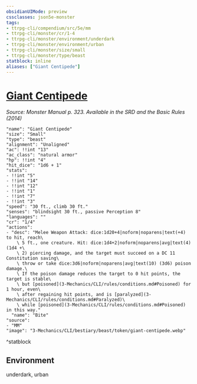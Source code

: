 ```yaml
---
obsidianUIMode: preview
cssclasses: json5e-monster
tags:
- ttrpg-cli/compendium/src/5e/mm
- ttrpg-cli/monster/cr/1-4
- ttrpg-cli/monster/environment/underdark
- ttrpg-cli/monster/environment/urban
- ttrpg-cli/monster/size/small
- ttrpg-cli/monster/type/beast
statblock: inline
aliases: ["Giant Centipede"]
---
```

# [Giant Centipede](3-Mechanics\CLI\bestiary\beast/giant-centipede.md)
*Source: Monster Manual p. 323. Available in the <span title='Systems Reference Document (5.1)'>SRD</span> and the Basic Rules (2014)*  

```statblock
"name": "Giant Centipede"
"size": "Small"
"type": "beast"
"alignment": "Unaligned"
"ac": !!int "13"
"ac_class": "natural armor"
"hp": !!int "4"
"hit_dice": "1d6 + 1"
"stats":
- !!int "5"
- !!int "14"
- !!int "12"
- !!int "1"
- !!int "7"
- !!int "3"
"speed": "30 ft., climb 30 ft."
"senses": "blindsight 30 ft., passive Perception 8"
"languages": ""
"cr": "1/4"
"actions":
- "desc": "Melee Weapon Attack: dice:1d20+4|noform|noparens|text(+4) to hit, reach\
    \ 5 ft., one creature. Hit: dice:1d4+2|noform|noparens|avg|text(4) (1d4 +\
    \ 2) piercing damage, and the target must succeed on a DC 11 Constitution saving\
    \ throw or take dice:3d6|noform|noparens|avg|text(10) (3d6) poison damage.\
    \ If the poison damage reduces the target to 0 hit points, the target is stable\
    \ but [poisoned](3-Mechanics/CLI/rules/conditions.md#Poisoned) for 1 hour, even\
    \ after regaining hit points, and is [paralyzed](3-Mechanics/CLI/rules/conditions.md#Paralyzed)\
    \ while [poisoned](3-Mechanics/CLI/rules/conditions.md#Poisoned) in this way."
  "name": "Bite"
"source":
- "MM"
"image": "3-Mechanics/CLI/bestiary/beast/token/giant-centipede.webp"
```
^statblock

## Environment

underdark, urban